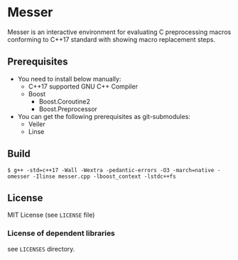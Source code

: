 # Messer

Messer is an interactive environment for evaluating C preprocessing macros conforming to C++17 standard with showing macro replacement steps.

## Prerequisites

- You need to install below manually:
    - C++17 supported GNU C++ Compiler
    - Boost
        - Boost.Coroutine2
        - Boost.Preprocessor
- You can get the following prerequisites as git-submodules:
    - Veiler
    - Linse

## Build

```shell-session
$ g++ -std=c++17 -Wall -Wextra -pedantic-errors -O3 -march=native -omesser -Ilinse messer.cpp -lboost_context -lstdc++fs
```

## License

MIT License (see `LICENSE` file)

### License of dependent libraries

see `LICENSES` directory.
